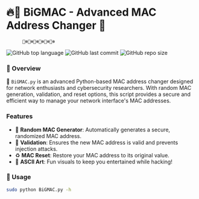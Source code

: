 # 🔥🍔 BiGMAC - Advanced MAC Address Changer 🚀
          🐻‍❄️🐻‍❄️🐻‍❄️🐻‍❄️🐻‍❄️🐻‍❄️

![GitHub top language](https://img.shields.io/github/languages/top/0galileogalilei0/MAC-Address-Changer)
![GitHub last commit](https://img.shields.io/github/last-commit/0galileogalilei0/MAC-Address-Changer)
![GitHub repo size](https://img.shields.io/github/repo-size/0galileogalilei0MAC-Address-Changer)

### 🎨 Overview
🍔 `BiGMAC.py` is an advanced Python-based MAC address changer designed for network enthusiasts and cybersecurity researchers. With random MAC generation, validation, and reset options, this script provides a secure and efficient way to manage your network interface's MAC addresses.

### Features
- 🔀 **Random MAC Generator**: Automatically generates a secure, randomized MAC address.
- 🔐 **Validation**: Ensures the new MAC address is valid and prevents injection attacks.
- ♻️ **MAC Reset**: Restore your MAC address to its original value.
- 🎨 **ASCII Art**: Fun visuals to keep you entertained while hacking!

### 🚀 Usage

```bash
sudo python BiGMAC.py -h
